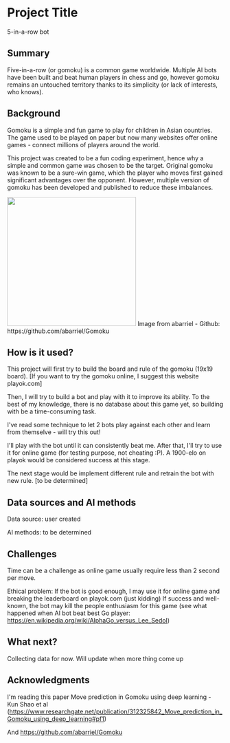 # Project Title

5-in-a-row bot 

## Summary

Five-in-a-row (or gomoku) is a common game worldwide. Multiple AI bots have been built and beat human players in chess and go, however gomoku remains an untouched territory thanks to its simplicity (or lack of interests, who knows).     

## Background

Gomoku is a simple and fun game to play for children in Asian countries. The game used to be played on paper but now many websites offer online games - connect millions of players around the world. 

This project was created to be a fun coding experiment, hence why a simple and common game was chosen to be the target. Original gomoku was known to be a sure-win game, which the player who moves first gained significant advantages over the opponent. However, multiple version of gomoku has been developed and published to reduce these imbalances.

<img src="https://user-images.githubusercontent.com/25068709/39445047-08bf324c-4cba-11e8-894a-a361176376fa.png" width="300">
Image from abarriel - Github: https://github.com/abarriel/Gomoku

## How is it used?

This project will first try to build the board and rule of the gomoku (19x19 board). [If you want to try the gomoku online, I suggest this website playok.com]

Then, I will try to build a bot and play with it to improve its ability. To the best of my knowledge, there is no database about this game yet, so building with be a time-consuming task.

I've read some technique to let 2 bots play against each other and learn from themselve - will try this out!

I'll play with the bot until it can consistently beat me. After that, I'll try to use it for online game (for testing purpose, not cheating :P). A 1900-elo on playok would be considered success at this stage. 

The next stage would be implement different rule and retrain the bot with new rule. [to be determined]

## Data sources and AI methods
Data source: user created

AI methods: to be determined

## Challenges

Time can be a challenge as online game usually require less than 2 second per move. 

Ethical problem: 
If the bot is good enough, I may use it for online game and breaking the leaderboard on playok.com (just kidding)
If success and well-known, the bot may kill the people enthusiasm for this game (see what happened when AI bot beat best Go player: https://en.wikipedia.org/wiki/AlphaGo_versus_Lee_Sedol)

## What next?

Collecting data for now. Will update when more thing come up


## Acknowledgments

I'm reading this paper Move prediction in Gomoku using deep learning - Kun Shao et al (https://www.researchgate.net/publication/312325842_Move_prediction_in_Gomoku_using_deep_learning#pf1)

And https://github.com/abarriel/Gomoku
